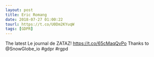 ```yaml
---
layout: post
title: Eric Romang
date: 2018-07-27 01:00:22
tourl: https://t.co/U0Dm2KYuqW
tags: [GDPR]
---
```

The latest Le journal de ZATAZ! https://t.co/65cMaqQvPo Thanks to @SnowGlobe_io #gdpr #rgpd